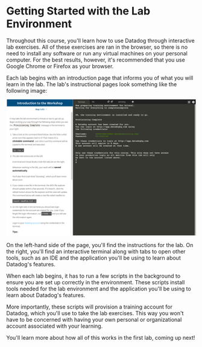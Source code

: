 # Getting Started with the Lab Environment

Throughout this course, you'll learn how to use Datadog through interactive lab exercises. All of these exercises are ran in the browser, so there is no need to install any software or run any virtual machines on your personal computer. For the best results, however, it's recommended that you use Google Chrome or Firefox as your browser.

Each lab begins with an introduction page that informs you of what you will learn in the lab. The lab's instructional pages look something like the following image:

![The lab environment displays instruction, a terminal, and editor.](./assets/01-lab-env.png) 

On the left-hand side of the page, you'll find the instructions for the lab. On the right, you'll find an interactive terminal along with tabs to open other tools, such as an IDE and the application you'll be using to learn about Datadog's features.

When each lab begins, it has to run a few scripts in the background to ensure you are set up correctly in the environment. These scripts install tools needed for the lab environment and the application you'll be using to learn about Datadog's features. 

More importantly, these scripts will provision a training account for Datadog, which you'll use to take the lab exercises. This way you won't have to be concerned with having your own personal or organizational account associated with your learning. 

You'll learn more about how all of this works in the first lab, coming up next!
